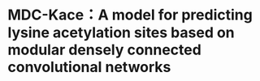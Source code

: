 # MDC-Kace：A model for predicting lysine acetylation sites based on modular densely connected convolutional networks
